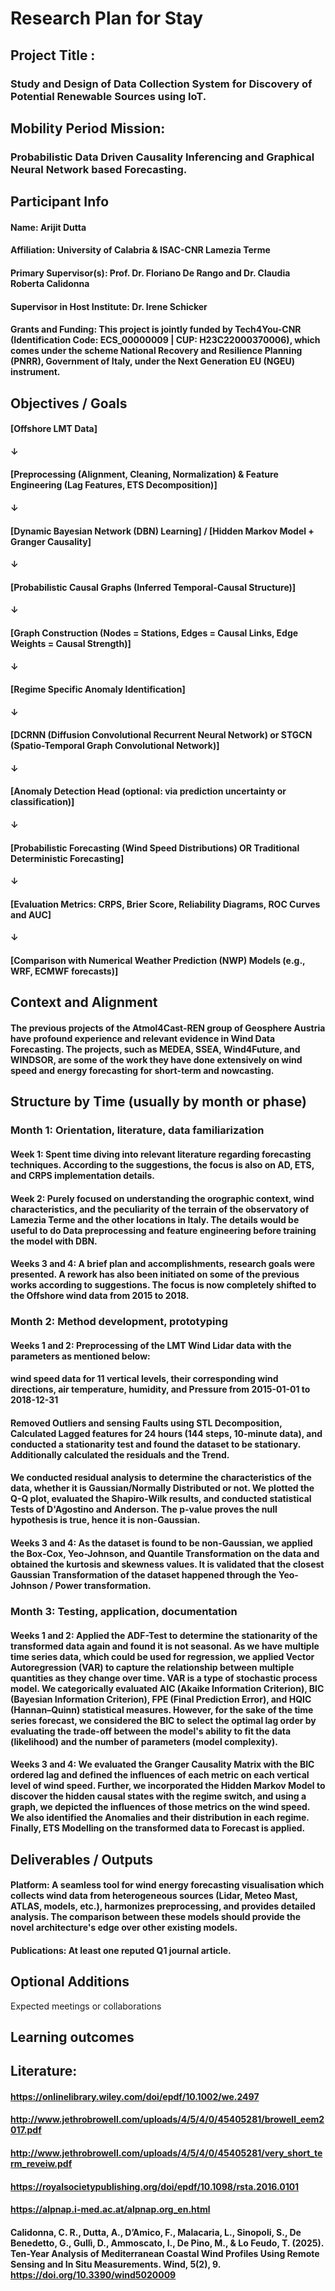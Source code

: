 # Research Plan for Stay

## Project Title : 
### Study and Design of Data Collection System for Discovery of Potential Renewable Sources using IoT.

## Mobility Period Mission: 
### Probabilistic Data Driven Causality Inferencing and Graphical Neural Network based Forecasting.

## Participant Info

#### Name: Arijit Dutta
#### Affiliation: University of Calabria & ISAC-CNR Lamezia Terme
#### Primary Supervisor(s): Prof. Dr. Floriano De Rango and Dr. Claudia Roberta Calidonna
#### Supervisor in Host Institute: Dr. Irene Schicker
#### Grants and Funding: This project is jointly funded by Tech4You-CNR (Identification Code: ECS_00000009 | CUP: H23C22000370006), which comes under the scheme National Recovery and Resilience Planning (PNRR), Government of Italy, under the Next Generation EU (NGEU) instrument.

## Objectives / Goals

#### [Offshore LMT Data] 
####    ↓
#### [Preprocessing (Alignment, Cleaning, Normalization) & Feature Engineering (Lag Features, ETS Decomposition)]
####    ↓
#### [Dynamic Bayesian Network (DBN) Learning] / [Hidden Markov Model + Granger Causality]
####    ↓
#### [Probabilistic Causal Graphs (Inferred Temporal-Causal Structure)]
####    ↓
#### [Graph Construction (Nodes = Stations, Edges = Causal Links, Edge Weights = Causal Strength)]
####    ↓
#### [Regime Specific Anomaly Identification]
####    ↓
#### [DCRNN (Diffusion Convolutional Recurrent Neural Network) or STGCN (Spatio-Temporal Graph Convolutional Network)]
####    ↓
#### [Anomaly Detection Head (optional: via prediction uncertainty or classification)]
####    ↓
#### [Probabilistic Forecasting (Wind Speed Distributions) OR Traditional Deterministic Forecasting]
####    ↓
#### [Evaluation Metrics: CRPS, Brier Score, Reliability Diagrams, ROC Curves and AUC]
####    ↓
#### [Comparison with Numerical Weather Prediction (NWP) Models (e.g., WRF, ECMWF forecasts)]


## Context and Alignment

#### The previous projects of the Atmol4Cast-REN group of Geosphere Austria have profound experience and relevant evidence in Wind Data Forecasting. The projects, such as MEDEA, SSEA, Wind4Future, and WINDSOR, are some of the work they have done extensively on wind speed and energy forecasting for short-term and nowcasting. 

## Structure by Time (usually by month or phase)

### Month 1: Orientation, literature, data familiarization
#### Week 1: Spent time diving into relevant literature regarding forecasting techniques. According to the suggestions, the focus is also on AD, ETS, and CRPS implementation details.
#### Week 2: Purely focused on understanding the orographic context, wind characteristics, and the peculiarity of the terrain of the observatory of Lamezia Terme and the other locations in Italy. The details would be useful to do Data preprocessing and feature engineering before training the model with DBN.
#### Weeks 3 and 4: A brief plan and accomplishments, research goals were presented. A rework has also been initiated on some of the previous works according to suggestions. The focus is now completely shifted to the Offshore wind data from 2015 to 2018. 

### Month 2: Method development, prototyping

#### Weeks 1 and 2: Preprocessing of the LMT Wind Lidar data with the parameters as mentioned below:
#### wind speed data for 11 vertical levels, their corresponding wind directions, air temperature, humidity, and Pressure from 2015-01-01 to 2018-12-31
#### Removed Outliers and sensing Faults using STL Decomposition, Calculated Lagged features for 24 hours (144 steps, 10-minute data), and conducted a stationarity test and found the dataset to be stationary. Additionally calculated the residuals and the Trend.
#### We conducted residual analysis to determine the characteristics of the data, whether it is Gaussian/Normally Distributed or not. We plotted the Q-Q plot, evaluated the Shapiro-Wilk results, and conducted statistical Tests of D'Agostino and Anderson. The p-value proves the null hypothesis is true, hence it is non-Gaussian.
#### Weeks 3 and 4: As the dataset is found to be non-Gaussian, we applied the Box-Cox, Yeo-Johnson, and Quantile Transformation on the data and obtained the kurtosis and skewness values. It is validated that the closest Gaussian Transformation of the dataset happened through the Yeo-Johnson / Power transformation.

### Month 3: Testing, application, documentation

#### Weeks 1 and 2: Applied the ADF-Test to determine the stationarity of the transformed data again and found it is not seasonal. As we have multiple time series data, which could be used for regression, we applied Vector Autoregression (VAR) to capture the relationship between multiple quantities as they change over time. VAR is a type of stochastic process model. We categorically evaluated AIC (Akaike Information Criterion), BIC (Bayesian Information Criterion), FPE (Final Prediction Error), and HQIC (Hannan–Quinn) statistical measures. However, for the sake of the time series forecast, we considered the BIC to select the optimal lag order by evaluating the trade-off between the model's ability to fit the data (likelihood) and the number of parameters (model complexity).
#### Weeks 3 and 4: We evaluated the Granger Causality Matrix with the BIC ordered lag and defined the influences of each metric on each vertical level of wind speed.  Further, we incorporated the Hidden Markov Model to discover the hidden causal states with the regime switch, and using a graph, we depicted the influences of those metrics on the wind speed. We also identified the Anomalies and their distribution in each regime. Finally, ETS Modelling on the transformed data to Forecast is applied.

## Deliverables / Outputs

#### Platform: A seamless tool for wind energy forecasting visualisation which collects wind data from heterogeneous sources (Lidar, Meteo Mast, ATLAS, models, etc.), harmonizes preprocessing, and provides detailed analysis. The comparison between these models should provide the novel architecture's edge over other existing models.

#### Publications: At least one reputed Q1 journal article.

## Optional Additions

Expected meetings or collaborations

## Learning outcomes





## Literature:
#### https://onlinelibrary.wiley.com/doi/epdf/10.1002/we.2497
#### http://www.jethrobrowell.com/uploads/4/5/4/0/45405281/browell_eem2017.pdf
#### http://www.jethrobrowell.com/uploads/4/5/4/0/45405281/very_short_term_reveiw.pdf
#### https://royalsocietypublishing.org/doi/epdf/10.1098/rsta.2016.0101
#### https://alpnap.i-med.ac.at/alpnap.org_en.html
#### Calidonna, C. R., Dutta, A., D’Amico, F., Malacaria, L., Sinopoli, S., De Benedetto, G., Gullì, D., Ammoscato, I., De Pino, M., & Lo Feudo, T. (2025). Ten-Year Analysis of Mediterranean Coastal Wind Profiles Using Remote Sensing and In Situ Measurements. Wind, 5(2), 9. https://doi.org/10.3390/wind5020009 
